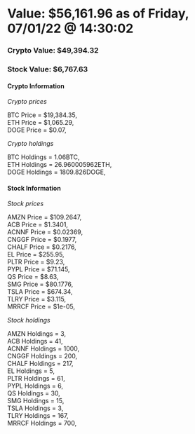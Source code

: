 # Value: $56,161.96 as of Friday, 07/01/22 @ 14:30:02 

### Crypto Value: $49,394.32

### Stock Value: $6,767.63

#### Crypto Information 
*Crypto prices* 

BTC Price = $19,384.35,  
ETH Price = $1,065.29,  
DOGE Price = $0.07,  


*Crypto holdings* 

BTC Holdings = 1.06BTC,  
ETH Holdings = 26.960005962ETH,  
DOGE Holdings = 1809.826DOGE,  


#### Stock Information 

*Stock prices* 

AMZN Price = $109.2647,  
ACB Price = $1.3401,  
ACNNF Price = $0.02369,  
CNGGF Price = $0.1977,  
CHALF Price = $0.2176,  
EL Price = $255.95,  
PLTR Price = $9.23,  
PYPL Price = $71.145,  
QS Price = $8.63,  
SMG Price = $80.1776,  
TSLA Price = $674.34,  
TLRY Price = $3.115,  
MRRCF Price = $1e-05,  


*Stock holdings* 

AMZN Holdings = 3,  
ACB Holdings = 41,  
ACNNF Holdings = 1000,  
CNGGF Holdings = 200,  
CHALF Holdings = 217,  
EL Holdings = 5,  
PLTR Holdings = 61,  
PYPL Holdings = 6,  
QS Holdings = 30,  
SMG Holdings = 15,  
TSLA Holdings = 3,  
TLRY Holdings = 167,  
MRRCF Holdings = 700,  


